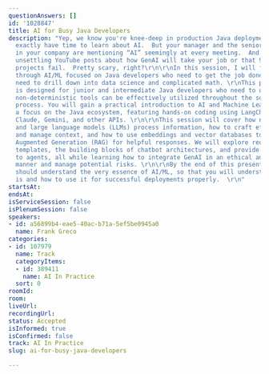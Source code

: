 ```yaml
---
questionAnswers: []
id: '1028847'
title: AI for Busy Java Developers
description: "Yep, we know you're knee-deep in production Java deployments and don’t
  exactly have time to learn about AI.  But your manager and the senior executives
  in your company are mentioning “AI” seemingly at every meeting.  And you’re watching
  unsettling YouTube posts about how GenAI will take your job or that 90% of all AI
  projects fail.  Pretty scary, right?\r\n\r\nIn this session, I will fast-track you
  through AI/ML focused on Java developers who need to get the job done without the
  need to drill down into data science and complicated math. \r\nThis presentation
  is designed for junior and intermediate Java developers who need to understand how
  non-deterministic tools can be effectively utilized throughout the software development
  process. You will gain a practical introduction to AI and Machine Learning with
  a focus on the Java ecosystem, featuring hands-on coding using LangChain4j, ChatGPT,
  Claude, Gemini, and other APIs. \r\n\r\nThis session will cover how neural networks
  and large language models (LLMs) process information, how to craft effective prompts
  and manage context, and how to use embeddings and vector databases to support Retrieval
  Augmented Generation (RAG) for helpful responses. We will explore reusable prompt
  templates, the building blocks of chatbot architectures, and provide a brief introduction
  to agents, all while learning how to integrate GenAI in an ethical and responsible
  manner and manage potential risks. \r\n\r\nBy the end of this presentation, you
  should understand the very essence of AI/ML, so that you will understand what AI
  is and how to use it for successful deployments properly.  \r\n"
startsAt:
endsAt:
isServiceSession: false
isPlenumSession: false
speakers:
- id: a56899b4-eae5-40ac-b71a-5ef5be0945a0
  name: Frank Greco
categories:
- id: 107979
  name: Track
  categoryItems:
  - id: 389411
    name: AI In Practice
  sort: 0
roomId:
room:
liveUrl:
recordingUrl:
status: Accepted
isInformed: true
isConfirmed: false
track: AI In Practice
slug: ai-for-busy-java-developers

---
```

